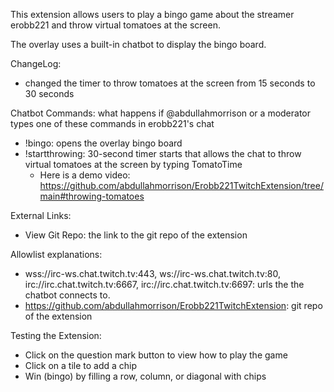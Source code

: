 This extension allows users to play a bingo game about the streamer erobb221 and throw virtual tomatoes at the screen.

The overlay uses a built-in chatbot to display the bingo board.

ChangeLog:

- changed the timer to throw tomatoes at the screen from 15 seconds to 30 seconds

Chatbot Commands: what happens if @abdullahmorrison or a moderator types one of these commands in erobb221's chat

- !bingo: opens the overlay bingo board
- !startthrowing: 30-second timer starts that allows the chat to throw virtual tomatoes at the screen by typing TomatoTime
    - Here is a demo video: https://github.com/abdullahmorrison/Erobb221TwitchExtension/tree/main#throwing-tomatoes

External Links:

- View Git Repo: the link to the git repo of the extension

Allowlist explanations:

- wss://irc-ws.chat.twitch.tv:443, ws://irc-ws.chat.twitch.tv:80, irc://irc.chat.twitch.tv:6667, irc://irc.chat.twitch.tv:6697: urls the the chatbot connects to.
- https://github.com/abdullahmorrison/Erobb221TwitchExtension: git repo of the extension

Testing the Extension:

- Click on the question mark button to view how to play the game
- Click on a tile to add a chip
- Win (bingo) by filling a row, column, or diagonal with chips
